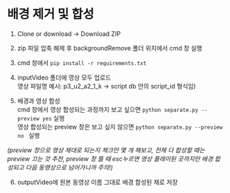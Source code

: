 # 배경 제거 및 합성 

1. Clone or download -> Download ZIP

2. zip 파일 압축 해제 후 backgroundRemove 폴더 위치에서 cmd 창 실행

3. cmd 창에서 ```pip install -r requirements.txt``` 

4. inputVideo 폴더에 영상 모두 업로드 </br>
영상 파일명 예시: p3_u2_a2_1_k -> script db 안의 script_id 형식임)

5. 배경과 영상 합성</br>
cmd 창에서 영상 합성되는 과정까지 보고 싶으면 ```python separate.py --preview yes``` 실행</br>
영상 합성되는 preview 창은 보고 싶지 않으면 ```python separate.py --preview no ``` 실행</br>

<em>(preview 창으로 영상 제대로 되는지 체크만 몇 개 해보고, 전체 다 합성할 때는 preview 끄는 것 추천,
preview 창 뜰 때 esc누르면 영상 플레이된 곳까지만 배경 합성되고 다음 동영상으로 넘어가니까 주의!)</em>

6. outputVideo에 원본 동영상 이름 그대로 배경 합성된 채로 저장
